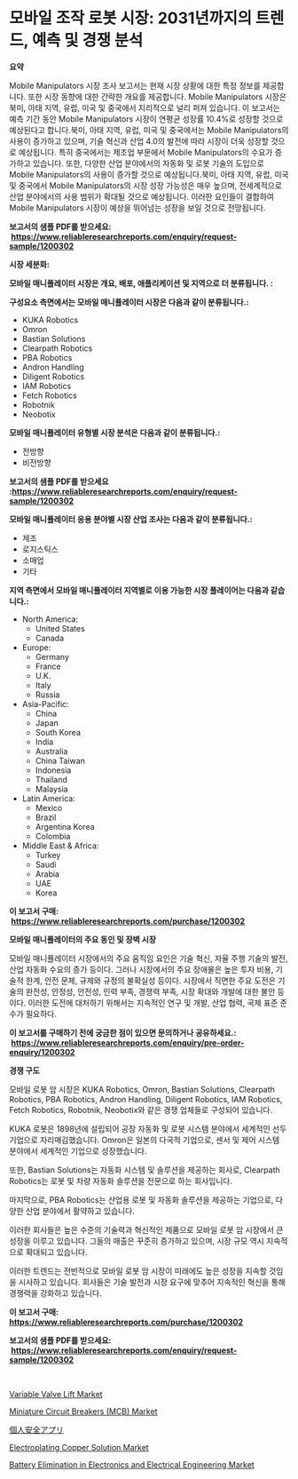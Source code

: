 <p><h1>모바일 조작 로봇 시장: 2031년까지의 트렌드, 예측 및 경쟁 분석</h1></p><p><strong>요약</strong></p>
<p><p>Mobile Manipulators 시장 조사 보고서는 현재 시장 상황에 대한 특정 정보를 제공합니다. 또한 시장 동향에 대한 간략한 개요를 제공합니다. Mobile Manipulators 시장은 북미, 아태 지역, 유럽, 미국 및 중국에서 지리적으로 널리 퍼져 있습니다. 이 보고서는 예측 기간 동안 Mobile Manipulators 시장이 연평균 성장률 10.4%로 성장할 것으로 예상된다고 합니다.북미, 아태 지역, 유럽, 미국 및 중국에서는 Mobile Manipulators의 사용이 증가하고 있으며, 기술 혁신과 산업 4.0의 발전에 따라 시장이 더욱 성장할 것으로 예상됩니다. 특히 중국에서는 제조업 부문에서 Mobile Manipulators의 수요가 증가하고 있습니다. 또한, 다양한 산업 분야에서의 자동화 및 로봇 기술의 도입으로 Mobile Manipulators의 사용이 증가할 것으로 예상됩니다.북미, 아태 지역, 유럽, 미국 및 중국에서 Mobile Manipulators의 시장 성장 가능성은 매우 높으며, 전세계적으로 산업 분야에서의 사용 범위가 확대될 것으로 예상됩니다. 이러한 요인들이 결합하여 Mobile Manipulators 시장이 예상을 뛰어넘는 성장을 보일 것으로 전망됩니다.</p></p>
<p><strong>보고서의 샘플 PDF를 받으세요: &nbsp;<a href="https://www.reliableresearchreports.com/enquiry/request-sample/1200302">https://www.reliableresearchreports.com/enquiry/request-sample/1200302</a></strong></p>
<p><strong>시장 세분화:</strong></p>
<p><strong> 모바일 매니퓰레이터 시장은 개요, 배포, 애플리케이션 및 지역으로 더 분류됩니다. :</strong></p>
<p><strong>구성요소 측면에서는 모바일 매니퓰레이터 시장은 다음과 같이 분류됩니다.:</strong></p>
<p><ul><li>KUKA Robotics</li><li>Omron</li><li>Bastian Solutions</li><li>Clearpath Robotics</li><li>PBA Robotics</li><li>Andron Handling</li><li>Diligent Robotics</li><li>IAM Robotics</li><li>Fetch Robotics</li><li>Robotnik</li><li>Neobotix</li></ul></p>
<p><strong> 모바일 매니퓰레이터 유형별 시장 분석은 다음과 같이 분류됩니다.:</strong></p>
<p><ul><li>전방향</li><li>비전방향</li></ul></p>
<p><strong>보고서의 샘플 PDF를 받으세요 :<a href="https://www.reliableresearchreports.com/enquiry/request-sample/1200302">https://www.reliableresearchreports.com/enquiry/request-sample/1200302</a></strong></p>
<p><strong> 모바일 매니퓰레이터 응용 분야별 시장 산업 조사는 다음과 같이 분류됩니다.:</strong></p>
<p><ul><li>제조</li><li>로지스틱스</li><li>소매업</li><li>기타</li></ul></p>
<p><strong>지역 측면에서 모바일 매니퓰레이터 지역별로 이용 가능한 시장 플레이어는 다음과 같습니다.:</strong></p>
<p><ul>
    <li>
        North America:
        <ul>
            <li>United States</li>
            <li>Canada</li>
        </ul>
    </li>
    <li>
        Europe:
        <ul>
            <li>Germany</li>
            <li>France</li>
            <li>U.K.</li>
            <li>Italy</li>
            <li>Russia</li>
        </ul>
    </li>
    <li>
        Asia-Pacific:
        <ul>
            <li>China</li>
            <li>Japan</li>
            <li>South Korea</li>
            <li>India</li>
            <li>Australia</li>
            <li>China Taiwan</li>
            <li>Indonesia</li>
            <li>Thailand</li>
            <li>Malaysia</li>
        </ul>
    </li>
    <li>
        Latin America:
        <ul>
            <li>Mexico</li>
            <li>Brazil</li>
            <li>Argentina Korea</li>
            <li>Colombia</li>
        </ul>
    </li>
    <li>
        Middle East & Africa:
        <ul>
            <li>Turkey</li>
            <li>Saudi</li>
            <li>Arabia</li>
            <li>UAE</li>
            <li>Korea</li>
        </ul>
    </li>
    </ul></p>
<p><strong>이 보고서 구매: &nbsp;<a href="https://www.reliableresearchreports.com/purchase/1200302">https://www.reliableresearchreports.com/purchase/1200302</a></strong></p>
<p><strong>모바일 매니퓰레이터의 주요 동인 및 장벽 시장</strong></p>
<p><p>모바일 매니퓰레이터 시장에서의 주요 움직임 요인은 기술 혁신, 자율 주행 기술의 발전, 산업 자동화 수요의 증가 등이다. 그러나 시장에서의 주요 장애물은 높은 투자 비용, 기술적 한계, 안전 문제, 규제와 규정의 불확실성 등이다. 시장에서 직면한 주요 도전은 기술의 완전성, 안정성, 안전성, 인력 부족, 경쟁력 부족, 시장 확대와 개발에 대한 불안 등이다. 이러한 도전에 대처하기 위해서는 지속적인 연구 및 개발, 산업 협력, 국제 표준 준수가 필요하다.</p></p>
<p><strong>이 보고서를 구매하기 전에 궁금한 점이 있으면 문의하거나 공유하세요.: &nbsp;<a href="https://www.reliableresearchreports.com/enquiry/pre-order-enquiry/1200302">https://www.reliableresearchreports.com/enquiry/pre-order-enquiry/1200302</a></strong></p>
<p><strong>경쟁 구도</strong></p>
<p><p>모바일 로봇 암 시장은 KUKA Robotics, Omron, Bastian Solutions, Clearpath Robotics, PBA Robotics, Andron Handling, Diligent Robotics, IAM Robotics, Fetch Robotics, Robotnik, Neobotix와 같은 경쟁 업체들로 구성되어 있습니다.</p><p>KUKA 로봇은 1898년에 설립되어 공장 자동화 및 로봇 시스템 분야에서 세계적인 선두 기업으로 자리매김했습니다. Omron은 일본의 다국적 기업으로, 센서 및 제어 시스템 분야에서 세계적인 기업으로 성장했습니다.</p><p>또한, Bastian Solutions는 자동화 시스템 및 솔루션을 제공하는 회사로, Clearpath Robotics는 로봇 및 차량 자동화 솔루션을 전문으로 하는 회사입니다.</p><p>마지막으로, PBA Robotics는 산업용 로봇 및 자동화 솔루션을 제공하는 기업으로, 다양한 산업 분야에서 활약하고 있습니다.</p><p>이러한 회사들은 높은 수준의 기술력과 혁신적인 제품으로 모바일 로봇 암 시장에서 큰 성장을 이루고 있습니다. 그들의 매출은 꾸준히 증가하고 있으며, 시장 규모 역시 지속적으로 확대되고 있습니다.</p><p>이러한 트렌드는 전반적으로 모바일 로봇 암 시장이 미래에도 높은 성장을 지속할 것임을 시사하고 있습니다. 회사들은 기술 발전과 시장 요구에 맞추어 지속적인 혁신을 통해 경쟁력을 강화하고 있습니다.</p></p>
<p><strong>이 보고서 구매: &nbsp; <a href="https://www.reliableresearchreports.com/purchase/1200302">https://www.reliableresearchreports.com/purchase/1200302</a></strong></p>
<p><strong>보고서의 샘플 PDF를 받으세요: &nbsp;<a href="https://www.reliableresearchreports.com/enquiry/request-sample/1200302">https://www.reliableresearchreports.com/enquiry/request-sample/1200302</a></strong><strong></strong></p>
<p>&nbsp;</p>
<p><p><a href="https://issuu.com/reportprime-2/docs/variable-valve-lift-market-size-2030.pptx">Variable Valve Lift Market</a></p><p><a href="https://github.com/rahu1506/Market-Research-Report-List-3/blob/main/miniature-circuit-breakers-mcb-market.md">Miniature Circuit Breakers (MCB) Market</a></p><p><a href="https://github.com/moulafa/Market-Research-Report-List-1/blob/main/731985812759.md">個人安全アプリ</a></p><p><a href="https://faithful-glue-af3.notion.site/Electroplating-Copper-Solution-Market-A-Comprehensive-Report-of-its-Market-Share-Growth-Trends-20-c0144232d7cf4bbd80d45e6f28f04b95">Electroplating Copper Solution Market</a></p><p><a href="https://github.com/juniordelafrance/Market-Research-Report-List-2/blob/main/battery-elimination-in-electronics-and-electrical-engineering-market.md">Battery Elimination in Electronics and Electrical Engineering Market</a></p></p>